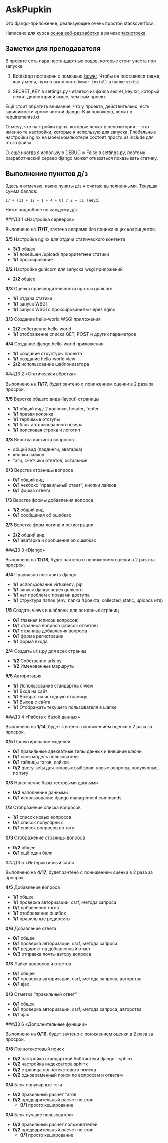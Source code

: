 AskPupkin
=========

Это django-приложение, реализующее очень простой stackoverflow.

Написано для курса [основ веб-разработки](https://track.mail.ru/curriculum/program/discipline/2/) в рамках [технотрека](track.mail.ru).


Заметки для преподавателя
-------------------------

В проекте есть пара нестандартных ходов, которые стоит учесть при запуске.

1. Bootstrap поставлен с помощью [bower](http://bower.io/). Чтобы он поставился также, как у меня, нужно выполнить `bower install` в папке `static`.

2. SECRET_KEY в settings.py читается из файла secret_key.txt, который лежит директорией выше, чем сам проект.

Ещё стоит обратить внимание, что у проекта, действительно, есть зависимости кроме чистой django. Как положено, лежат в requirements.txt.

Отмечу, что настройки nginx, которые лежат в репозитории — это именно те настройки, которые я использую для запуска. Глобальные настройки nginx на моём компьютере состоят просто из include для этого файла.

О, ещё иногда я использую DEBUG = False в settings.py, поэтому разработческий сервер django может отказаться показывать статику.


Выполнение пунктов д/з
----------------------

Здесь я отмечаю, какие пункты д/з я считаю выполненными. Текущая сумма баллов:

```
17 + (11 + 12 + 1 + 4 + 0) / 2 = 31 (неуд)
```

Ниже подробнее по каждому д/з.

###ДЗ 1 «Настройка серверов»

Выполнено на **17/17**, зачтено вовремя без понижающих коэфицентов.

**5/5** Настройка nginx для отдачи статического контента

+ **3/3** общее
+ **1/1** локейшен /upload/ приоритетнее статики
+ **1/1** проксирование

**2/2** Настройка gunicorn для запуска wsgi приложений

+ **2/2** общее

**3/3** Оценка производительности nginx и gunicorn

+ **1/1** отдача статики
+ **1/1** запуск WSGI
+ **1/1** запуск WSGI с проксированием через nginx

**3/3** Создание hello-world WSGI приложения

+ **2/2** собственно hello-world
+ **1/1** отображение списка GET, POST и других параметров

**4/4** Создание django hello-world приложения

+ **1/1** создание структуры проекта
+ **1/1** создание hello-world view
+ **2/2** использование шаблонизатора

###Д3 2 «Статическая вёрстка»

Выполнено на **11/17**, будет зачтено с понижением оценки в 2 раза за просрок.

**5/5** Верстка общего вида (layout) страницы

+ **1/1** общий вид: 2 колонки, header, footer
+ **1/1** правая колонка
+ **1/1** терпимые отступы
+ **1/1** блок авторизованного юзера
+ **1/1** поисковая строка и логотип

**3/3** Верстка листинга вопросов

+ общий вид (паддинги, аватарка)
+ кнопки лайков
+ тэги, счетчики ответов, остальное

**0/3** Верстка страницы вопроса

+ **0/1** общий вид
+ **0/1** чекбокс “правильный ответ”, кнопки лайков
+ **0/1** форма ответа

**1/3** Верстка формы добавления вопроса

+ **1/2** общий вид
+ **0/1** сообщения об ошибках

**2/3** Верстка форм логина и регистрации

+ **2/2** общий вид
+ **0/1** аватарка и сообщения об ошибках

###ДЗ 3 «Django»

Выполнено на **12/18**, будет зачтено с понижением оценки в 2 раза за просрок.

**4/4** Правильно поставить django

+ **1/1** использование virtualenv, pip
+ **1/1** запуск django через gunicorn
+ **1/1** нет проблем с правами доступа
+ **1/1** структура папок (env, папка проекта, collected_static, uploads итд)

**1/5** Создать views и шаблоны для основных страниц

+ **0/1** главная (список вопросов)
+ **0/1** страница вопроса (список ответов)
+ **0/1** страница добавления вопроса 
+ **0/1** форма регистрации
+ **1/1** форма входа

**2/4** Создать urls.py для всех страниц

+ **1/2** Собственно urls.py
+ **1/2** Именованные маршруты

**5/5** Авторизация

+ **1/1** Использование стандартных view
+ **1/1** Вход на сайт
+ **1/1** Возврат на исходную страницу
+ **1/1** Выход с сайта
+ **1/1** Отображать текущего пользователя в шапке


###ДЗ 4 «Работа с базой данных»

Выполнено на **1/14**, будет зачтено с понижением оценки в 2 раза за просрок.

**0/5** Проектирование моделей

+ **0/1** правильные адекватные типы данных и внешние ключи
+ **0/1** своя модель пользователя
+ **0/1** таблицы тэгов, лайков
+ **0/2** query-setы для типовых выборок: новые вопросы, популярные, по тэгу

**0/3** Наполнение базы тестовыми данными

+ **0/2** наполнение данными
+ **0/1** использование django management commands

**1/3** Отображение списка вопросов

+ **1/1** список новых вопросов
+ **0/1** список популярных
+ **0/1** список вопросов по тэгу

**0/3** Отображение страницы вопроса

+ **0/2** общее
+ **0/1** ещё один балл

###ДЗ 5 «Интерактивный сайт»

Выполнено на **4/17**, будет зачтено с понижением оценки в 2 раза за просрок.

**4/5** Добавление вопроса

+ **1/1** общее
+ **1/1** проверка авторизации, csrf, метода запроса
+ **0/1** добавление тэгов
+ **1/1** отображение ошибок
+ **1/1** правильные редиректы

**0/6** Добавление ответа

+ **0/1** общее
+ **0/1** проверка авторизации, csrf, метода запроса
+ **0/1** редирект на добавленный ответ
+ **0/3** отправка почты автору вопроса

**0/3** Лайки вопросов и ответов

+ **0/1** общее
+ **0/1** проверка авторизации, csrf, метода запроса, авторства
+ **0/1** ajax

**0/3** Отметка “правильный ответ”

+ **0/1** общее
+ **0/1** проверка авторизации, csrf, метода запроса, авторства
+ **0/1** ajax

###ДЗ 6 «Дополнительные функции»

Выполнено на **0/16**, будет зачтено с понижением оценки в 2 раза за просрок.

**0/8** Полнотекстовый поиск

+ **0/2** настройка стандартной библиотеки django - sphinx
+ **0/2** настройка индексатора sphinx
+ **0/2** страница полнотекстового поиска
+ **0/2** одновременный поиск по вопросам и ответам

**0/4** Блок популярные тэги

+ **0/2** правильный расчет тэгов
+ **0/2** предварительный расчет по cron
	- **0/1** просто кеширование

**0/4** Блок лучшие пользователи

+ **0/2** правильный расчет пользователей
+ **0/2** предварительный расчет по cron
	- **0/1** просто кеширование

